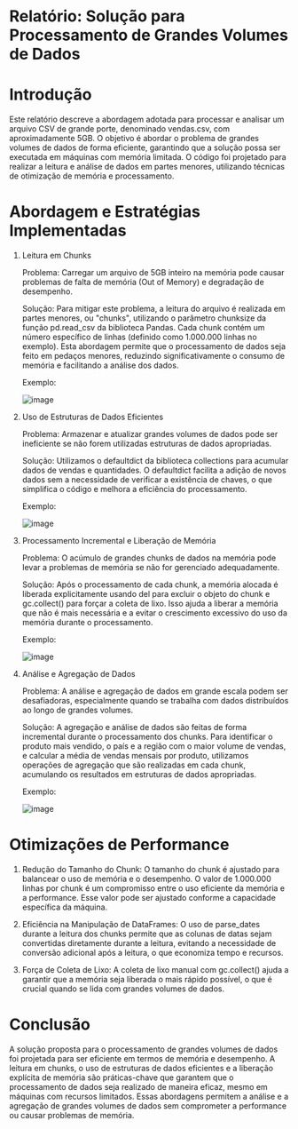 # Relatório: Solução para Processamento de Grandes Volumes de Dados

# Introdução

Este relatório descreve a abordagem adotada para processar e analisar um arquivo CSV de grande porte, denominado vendas.csv, com aproximadamente 5GB. O objetivo é abordar o problema de grandes volumes de dados de forma eficiente, garantindo que a solução possa ser executada em máquinas com memória limitada. O código foi projetado para realizar a leitura e análise de dados em partes menores, utilizando técnicas de otimização de memória e processamento.

# Abordagem e Estratégias Implementadas

1. Leitura em Chunks

    Problema: Carregar um arquivo de 5GB inteiro na memória pode causar problemas de falta de memória (Out of Memory) e degradação de desempenho.

    Solução: Para mitigar este problema, a leitura do arquivo é realizada em partes menores, ou "chunks", utilizando o parâmetro chunksize da função pd.read_csv da biblioteca Pandas. Cada chunk contém um número específico de linhas (definido como 1.000.000 linhas no exemplo). Esta abordagem permite que o processamento de dados seja feito em pedaços menores, reduzindo significativamente o consumo de memória e facilitando a análise dos dados.

   Exemplo:

   ![image](https://github.com/user-attachments/assets/247337cb-9585-4def-ae23-24c7835f7859)


3. Uso de Estruturas de Dados Eficientes

    Problema: Armazenar e atualizar grandes volumes de dados pode ser ineficiente se não forem utilizadas estruturas de dados apropriadas.

    Solução: Utilizamos o defaultdict da biblioteca collections para acumular dados de vendas e quantidades. O defaultdict facilita a adição de novos dados sem a necessidade de verificar a existência de chaves, o que simplifica o código e melhora a eficiência do processamento.

   Exemplo:

   ![image](https://github.com/user-attachments/assets/4538f067-bbd9-40fc-951a-5c2be09d93ba)


5. Processamento Incremental e Liberação de Memória

    Problema: O acúmulo de grandes chunks de dados na memória pode levar a problemas de memória se não for gerenciado adequadamente.

    Solução: Após o processamento de cada chunk, a memória alocada é liberada explicitamente usando del para excluir o objeto do chunk e gc.collect() para forçar a coleta de lixo. Isso ajuda a liberar a memória que não é mais necessária e a evitar o crescimento excessivo do uso da memória durante o processamento.

   Exemplo:

   ![image](https://github.com/user-attachments/assets/b5dd7003-0941-48e0-8423-9801c528462d)


7. Análise e Agregação de Dados

    Problema: A análise e agregação de dados em grande escala podem ser desafiadoras, especialmente quando se trabalha com dados distribuídos ao longo de grandes volumes.

    Solução: A agregação e análise de dados são feitas de forma incremental durante o processamento dos chunks. Para identificar o produto mais vendido, o país e a região com o maior volume de vendas, e calcular a média de vendas mensais por produto, utilizamos operações de agregação que são realizadas em cada chunk, acumulando os resultados em estruturas de dados apropriadas.

   Exemplo:

   ![image](https://github.com/user-attachments/assets/fe919eb5-28da-4515-9e9d-75c5eb907240)


# Otimizações de Performance

1. Redução do Tamanho do Chunk: O tamanho do chunk é ajustado para balancear o uso de memória e o desempenho. O valor de 1.000.000 linhas por chunk é um compromisso entre o uso eficiente da memória e a performance. Esse valor pode ser ajustado conforme a capacidade específica da máquina.

2. Eficiência na Manipulação de DataFrames: O uso de parse_dates durante a leitura dos chunks permite que as colunas de datas sejam convertidas diretamente durante a leitura, evitando a necessidade de conversão adicional após a leitura, o que economiza tempo e recursos.

3. Força de Coleta de Lixo: A coleta de lixo manual com gc.collect() ajuda a garantir que a memória seja liberada o mais rápido possível, o que é crucial quando se lida com grandes volumes de dados.

# Conclusão

A solução proposta para o processamento de grandes volumes de dados foi projetada para ser eficiente em termos de memória e desempenho. A leitura em chunks, o uso de estruturas de dados eficientes e a liberação explícita de memória são práticas-chave que garantem que o processamento de dados seja realizado de maneira eficaz, mesmo em máquinas com recursos limitados. Essas abordagens permitem a análise e a agregação de grandes volumes de dados sem comprometer a performance ou causar problemas de memória.
